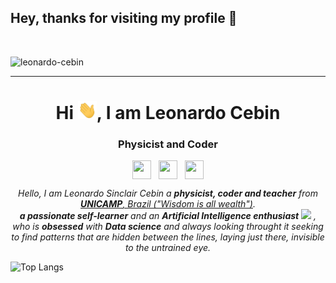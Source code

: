 ## Hey, thanks for visiting my profile 👋

<p align="center">
  <!-- <img src="https://s27389.pcdn.co/wp-content/uploads/2019/08/AdobeStock_244675452.jpeg" height="200"/>  MINHA FOTO -->
</p>
<br>

<p align="left"> 
<p align="left"> <img src="https://komarev.com/ghpvc/?username=leonardo-cebin&label=Profile%20views&color=0e75b6&style=flat" alt="leonardo-cebin" /> </p>
 </p>
 <p align="center">
</p>
<hr>
<h1 align="center">Hi <img src="https://raw.githubusercontent.com/ABSphreak/ABSphreak/master/gifs/Hi.gif" width="30px">, I am Leonardo Cebin</h1>
<h3 align="center">Physicist and Coder</h3>
<p align="center">
<a href="https://www.linkedin.com/in/leonardo-cebin-554382325/" target="blank"><img align="center" src="https://raw.githubusercontent.com/rahuldkjain/github-profile-readme-generator/master/src/images/icons/Social/linked-in-alt.svg" height="30" width="30" /></a>&nbsp&nbsp
<!-- <a href="https://stackoverflow.com/users/21304875" target="blank"><img align="center" src="https://raw.githubusercontent.com/rahuldkjain/github-profile-readme-generator/master/src/images/icons/Social/stack-overflow.svg" alt="21304875" height="30" width="40" /></a> -->
<a href="mailto:pepesilvia21@protonmail.com" target="blank"><img align="center" src="https://pbs.twimg.com/media/FUBEW9iXsAIID6d.jpg" height="30" width="30" /></a>&nbsp&nbsp
<a href="mailto:leonardo.cebin@outlook.com" target="blank"><img align="center" src="https://cdn-icons-png.flaticon.com/512/732/732223.png" height="30" width="30" /></a>
</p>
</p>



<p align="center">
  <em>
    Hello, I am Leonardo Sinclair Cebin a <b>physicist, coder and teacher</b> from <a href="https://portal.ifi.unicamp.br/en/"> <b>UNICAMP</b>, Brazil ("Wisdom is all wealth")</a>. <br>
    <b>a passionate self-learner</b> and an <b>Artificial Intelligence enthusiast</b>&nbsp;<img src="https://github.com/TheDudeThatCode/TheDudeThatCode/blob/master/Assets/Designer.gif" width="36px">&nbsp,<br>who is <b>obsessed</b>
    with <b>Data science</b> and always looking throught it seeking to find patterns that are hidden between the lines, laying just there, invisible to the untrained eye. 
  </em> 
  <br>

</p>
<!--
<br><br>
 <img src="https://media.giphy.com/media/iY8CRBdQXODJSCERIr/giphy.gif" width="30px">&nbsp;***About me ....*** -->
<!--
✔ Callme: ***He/His*** or ***TeamWorker*** 😊 <br>
✔ I’m currently Developing a youtube spam comments filtering tool for **Sinhala language**<br>
✔ I’m currently learning about **deep learning**🥰<br>
✔ I’m looking to collaborate with any **Open - Source data science projects**<br>
✔ Ask from me anything you want, If I am alive I will answer within seconds 😉<br>
✔ Fun fact : *I Always try to learn something new and then sleep till it store in the brain* 😎<br><br><br><br> -->
 
<!--
<img src="https://media.giphy.com/media/iY8CRBdQXODJSCERIr/giphy.gif" width="30px">&nbsp;***My working tools...***
<p align="left">
  
  <code><img height="50" src="https://github.com/uannabi/-/blob/master/resource/git.svg"></code>
  <code> <img height="50" src="https://github.com/uannabi/-/blob/master/resource/python-icon.svg"> </code>
  <code> <img height="50" src="https://www.vectorlogo.zone/logos/java/java-ar21.svg"> </code>
  <code> <img height="50" src="https://upload.wikimedia.org/wikipedia/commons/7/7e/Spyder_logo.svg"> </code>
  <code> <img height="50" src="https://www.vectorlogo.zone/logos/jupyter/jupyter-ar21.svg"> </code>
  <code> <img height="50" src="https://www.vectorlogo.zone/logos/dotnet/dotnet-ar21.svg"> </code>
  <code> <img height="50" src="https://www.vectorlogo.zone/logos/w3_html5/w3_html5-ar21.svg"> </code>
  <code> <img height="50" src="https://www.vectorlogo.zone/logos/mysql/mysql-ar21.svg"> </code>
  <code> <img height="50" src="https://www.vectorlogo.zone/logos/sqlite/sqlite-ar21.svg"> </code>
  <code> <img height="50" src="https://matplotlib.org/2.2.5/_images/sphx_glr_logos2_001.png" width='100'> </code>
  <code> <img height="50" src="https://upload.wikimedia.org/wikipedia/commons/thumb/e/ed/Pandas_logo.svg/768px-Pandas_logo.svg.png"> </code>
  <code> <img height="50" src="https://www.vectorlogo.zone/logos/pocoo_flask/pocoo_flask-ar21.svg"> </code>
  <code> <img height="50" src="https://www.vectorlogo.zone/logos/heroku/heroku-ar21.svg"> </code>
  <code> <img height="50" src="https://www.vectorlogo.zone/logos/numpy/numpy-ar21.svg"> </code>
  <code> <img height="50" src="https://raw.githubusercontent.com/valohai/ml-logos/master/scipy.svg"> </code>
  <code> <img height="50" src="https://www.vectorlogo.zone/logos/reactjs/reactjs-ar21.svg"> </code>
  <code> <img height="50" src="https://www.vectorlogo.zone/logos/laravel/laravel-ar21.svg"> </code>
  <code> <img height="50" src="https://www.vectorlogo.zone/logos/javascript/javascript-ar21.svg"> </code>
  <code> <img height="50" src="https://www.vectorlogo.zone/logos/netlifyapp_watercss/netlifyapp_watercss-ar21.svg"> </code>
  <code> <img height="50" src="https://seeklogo.com/images/S/scikit-learn-logo-8766D07E2E-seeklogo.com.png"> </code>
  <code> <img height="50" src="https://www.vectorlogo.zone/logos/tensorflow/tensorflow-ar21.svg"> </code>
  <hr>
  <p align="center">
 <img src="https://media.giphy.com/media/W5eoZHPpUx9sapR0eu/giphy.gif" width="30px" alt="Git"/>&nbsp;<i><b>Git Activeness</b></i></p> -->
 
![Top Langs](https://github-readme-stats.vercel.app/api/top-langs/?username=leonardo-cebin&theme=dracula&show_icons=true)


<!-- <p>&nbsp;<img align="right" src="https://github-readme-stats.vercel.app/api?username=OvinduWijethunge&show_icons=true&locale=en&theme=chartreuse-dark" alt="ovi" width="410" /></p>
<br><br><br><br><br> -->
<!-- <p><img align="left" src="https://github-readme-streak-stats.herokuapp.com/?user=leonardo-cebin&theme=dark" alt="leonardo-cebin" /></p> Aguardando quando eu for mais ativo no GitHub 

<br><br><br><br><br><br>--> 
<!--
**leonardo-cebin/leonardo-cebin** is a ✨ _special_ ✨ repository because its `README.md` (this file) appears on your GitHub profile.
